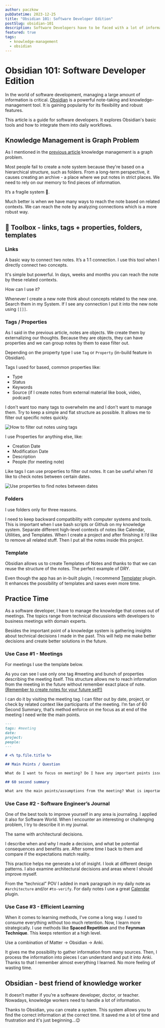 ```yaml
---
author: paczkow
pubDatetime: 2023-12-25
title: "Obsidian 101: Software Developer Edition"
postSlug: obsidian-101
description: Software Developers have to be faced with a lot of information every day. From technical meetings to domain knowledge. It can be overwhelming unless you use the proper tools.
featured: true
tags:
  - knowledge-management
  - obsidian
---
```


# Obsidian 101: Software Developer Edition

In the world of software development, managing a large amount of information is critical. [Obsidian](https://obsidian.md/) is a powerful note-taking and knowledge-management tool. It is gaining popularity for its flexibility and robust features.

This article is a guide for software developers. It explores Obsidian's basic tools and how to integrate them into daily workflows.

## Knowledge Management is Graph Problem

As I mentioned in the [previous article](https://paczkow.dev/posts/write-to-future-self/) knowledge management is a graph problem.

Most people fail to create a note system because they're based on a hierarchical structure, such as folders. From a long-term perspective, it causes creating an archive - a place where we put notes in strict places. We need to rely on our memory to find pieces of information.

It’s a fragile system 🥚.

Much better is when we have many ways to reach the note based on related contexts. We can reach the note by analyzing connections which is a more robust way.

## 🧰 Toolbox - links, tags + properties, folders, templates

### Links

A basic way to connect two notes. It’s a 1:1 connection. I use this tool when I directly connect two concepts.

It's simple but powerful. In days, weeks and months you can reach the note by these related contexts.

How can I use it?

Whenever I create a new note think about concepts related to the new one. Search them in my System. If I see any connection I put it into the new note using `[[]]`.

### Tags / Properties

As I said in the previous article, notes are objects. We create them by externalizing our thoughts. Because they are objects, they can have properties and we can group notes by them to ease filter out.

Depending on the property type I use `Tag` or `Property` (in-build feature in Obsidian).

Tags I used for based, common properties like:

- Type
- Status
- Keywords
- Source (if I create notes from external material like book, video, podcast)

I don't want too many tags to overwhelm me and I don't want to manage them. Try to keep a simple and flat structure as possible. It allows me to filter out specific notes quickly.

![How to filter out notes using tags](@assets/images/obsidian-101/01.png)

I use Properties for anything else, like:

- Creation Date
- Modification Date
- Description
- People (for meeting note)

Like tags I can use properties to filter out notes. It can be useful when I’d like to check notes between certain dates.

![Use properties to find notes between dates](@assets/images/obsidian-101/02.png)

### Folders

I use folders only for three reasons.

I need to keep backward compatibility with computer systems and tools. This is important when I use bash scripts or Github on my knowledge system.
Separate different high-level contexts of notes like Calendar, Utilities, and Templates.
When I create a project and after finishing it I’d like to remove all related stuff. Then I put all the notes inside this project.

### Template

Obsidian allows us to create Templates of Notes and thanks to that we can reuse the structure of the notes. The perfect example of DRY.

Even though the app has an in-built plugin, I recommend [Templater](https://github.com/SilentVoid13/Templater) plugin. It enhances the possibility of templates and saves even more time.

## Practice Time

As a software developer, I have to manage the knowledge that comes out of meetings. The topics range from technical discussions with developers to business meetings with domain experts.

Besides the important point of a knowledge system is gathering insights about technical decisions I made in the past. This will help me make better decisions and create better solutions in the future.

### Use Case #1 - Meetings

For meetings I use the template below.

As you can see I use only one tag #meeting and bunch of properties describing the meeting itself. This structure allows me to reach information from the meeting in the future without remember exact place of note. [(Remember to create notes for your future self!)](https://paczkow.dev/posts/write-to-future-self/)

I can do it by visiting the meeting tag.
I can filter out by date, project, or check by related context like participants of the meeting.
I’m fan of 60 Second Summary, that’s method enforce on me focus as at end of the meeting I need write the main points.

```markdown
---
tags: #meeting
date:
project:
people:
---

# <% tp.file.title %>

## Main Points / Question

What do I want to focus on meeting? Do I have any important points issue worth mentioning?

## 60 second summary

What are the main points/assumptions from the meeting? What is important to me?
```

### Use Case #2 - Software Engineer’s Journal

One of the best tools to improve yourself in any area is journaling. I applied it also for Software World. When I encounter an interesting or challenging problem, I try to describe it in my journal.

The same with architectural decisions.

I describe when and why I made a decision, and what be potential consequences and benefits are. After some time I back to them and compare if the expectations match reality.

This practice helps me generate a lot of insight. I look at different design patterns. I also examine architectural decisions and areas where I should improve myself.

From the “technical” POV I added in mark paragraph in my daily note as `#architecture` and/or `#to-verify`. For daily notes I use a great [Calendar](https://github.com/liamcain/obsidian-calendar-plugin) plugin.

### Use Case #3 - Efficient Learning

When it comes to learning methods, I've come a long way. I used to consume everything without too much retention. Now, I learn more strategically. I use methods like **Spaced Repetition** and the **Feynman Technique**. This keeps retention at a high level.

Use a combination of Matter → Obsidian → Anki.

It gives me the possibility to gather information from many sources. Then, I process the information into pieces I can understand and put it into Anki. Thanks to that I remember almost everything I learned. No more feeling of wasting time.

## Obsidian - best friend of knowledge worker

It doesn’t matter if you’re a software developer, doctor, or teacher. Nowadays, knowledge workers need to handle a lot of information.

Thanks to Obsidian, you can create a system. This system allows you to find the correct information at the correct time. It saved me a lot of time and frustration and it's just beginning...😉
